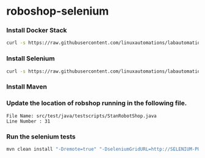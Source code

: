 # roboshop-selenium

### Install Docker Stack 

```bash
curl -s https://raw.githubusercontent.com/linuxautomations/labautomation/master/tools/docker-stack/install.sh | sudo bash 
```

### Install Selenium 

```bash
curl -s https://raw.githubusercontent.com/linuxautomations/labautomation/master/tools/selenium/install.sh | sudo bash 
```

### Install Maven

### Update the location of robshop running in the following file.

```text
File Name: src/test/java/testscripts/StanRobotShop.java
Line Number : 31
```

### Run the selenium tests

```bash
mvn clean install "-Dremote=true" "-DseleniumGridURL=http://SELENIUM-PUBLIC-IP:4444/wd/hub" "-Dplatform=Linux" "-Dbrowser=Chrome"  "-Doverwrite.binaries=true"
```

